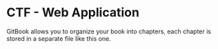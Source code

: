 # CTF - Web Application

GitBook allows you to organize your book into chapters, each chapter is stored in a separate file like this one.
